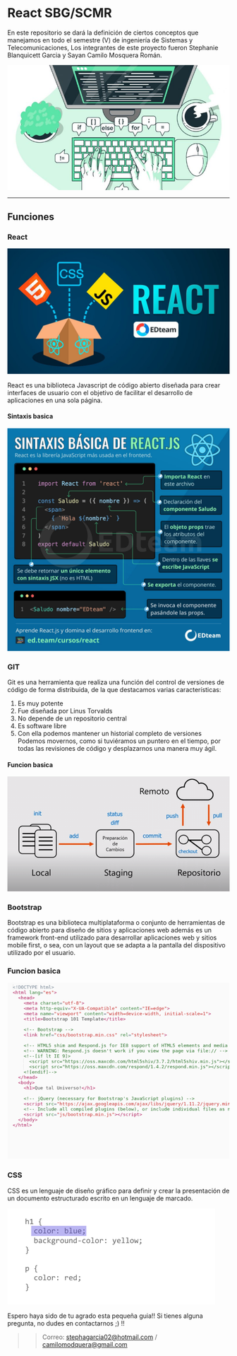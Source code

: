 # React SBG/SCMR

En este repositorio se dará la definición de ciertos conceptos que manejamos en todo el semestre (V) de ingeniería de Sistemas y Telecomunicaciones, Los integrantes de este proyecto fueron Stephanie Blanquicett Garcia y Sayan Camilo Mosquera Román.

![Programación](https://github.com/Sh4d0wBG/CV_ProyectoFinal_React/blob/Rama_SCMR/img/1.jpg)

___

## Funciones 
### React

![RT](https://github.com/Sh4d0wBG/CV_ProyectoFinal_React/blob/Rama_SCMR/img/2.jpg)

React es una biblioteca Javascript de código abierto diseñada para crear interfaces de usuario con el objetivo de facilitar el desarrollo de aplicaciones en una sola página.

#### Sintaxis basica


![Sintaxis - React](https://github.com/Sh4d0wBG/CV_ProyectoFinal_React/blob/Rama_SCMR/img/3.jpg)


### GIT

Git es una herramienta que realiza una función del control de versiones de código de forma distribuida, de la que destacamos varias características:

1. Es muy potente
2. Fue diseñada por Linus Torvalds
3. No depende de un repositorio central
4. Es software libre
5. Con ella podemos mantener un historial completo de versiones
Podemos movernos, como si tuviéramos un puntero en el tiempo, por todas las revisiones de código y desplazarnos una manera muy ágil.

#### Funcion basica
![GIT](https://github.com/Bla4ckGM1nd/TALLER_1_GIT/blob/master/assets/img/git_vida_mrr.png)


### Bootstrap

Bootstrap es una biblioteca multiplataforma o conjunto de herramientas de código abierto para diseño de sitios y aplicaciones web además es un framework front-end utilizado para desarrollar aplicaciones web y sitios mobile first, o sea, con un layout que se adapta a la pantalla del dispositivo utilizado por el usuario.


### Funcion basica

![BS](https://github.com/Sh4d0wBG/CV_ProyectoFinal_React/blob/Rama_SCMR/img/4.png)

### CSS

CSS es un lenguaje de diseño gráfico para definir y crear la presentación de un documento estructurado escrito en un lenguaje de marcado.​

![CSS](https://github.com/Sh4d0wBG/CV_ProyectoFinal_React/blob/Rama_SCMR/img/5.png)

Espero haya sido de tu agrado esta pequeña guia!! Si tienes alguna pregunta, no dudes en contactarnos ;) !!

>> Correo: stephagarcia02@hotmail.com / camilomodquera@gmail.com